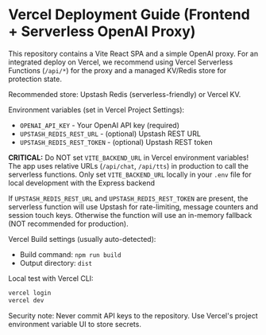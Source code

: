 # Vercel Deployment Guide (Frontend + Serverless OpenAI Proxy)

This repository contains a Vite React SPA and a simple OpenAI proxy. For an
integrated deploy on Vercel, we recommend using Vercel Serverless Functions
(`/api/*`) for the proxy and a managed KV/Redis store for protection state.

Recommended store: Upstash Redis (serverless-friendly) or Vercel KV.

Environment variables (set in Vercel Project Settings):

- `OPENAI_API_KEY` - Your OpenAI API key (required)
- `UPSTASH_REDIS_REST_URL` - (optional) Upstash REST URL
- `UPSTASH_REDIS_REST_TOKEN` - (optional) Upstash REST token

**CRITICAL:** Do NOT set `VITE_BACKEND_URL` in Vercel environment variables!
The app uses relative URLs (`/api/chat`, `/api/tts`) in production to call the serverless functions.
Only set `VITE_BACKEND_URL` locally in your `.env` file for local development with the Express backend

If `UPSTASH_REDIS_REST_URL` and `UPSTASH_REDIS_REST_TOKEN` are present, the
serverless function will use Upstash for rate-limiting, message counters and
session touch keys. Otherwise the function will use an in-memory fallback
(NOT recommended for production).

Vercel Build settings (usually auto-detected):

- Build command: `npm run build`
- Output directory: `dist`

Local test with Vercel CLI:

```bash
vercel login
vercel dev
```

Security note: Never commit API keys to the repository. Use Vercel's project
environment variable UI to store secrets.
